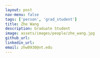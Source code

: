 ```yaml
---
layout: post
nav-menu: false
tags: ['person', 'grad_student']
title: Zhe Wang
description: Graduate Student
image: assets/images/people/zhe_wang.jpg
github_url: 
linkedin_url: 
email: zhw0930@vt.edu
---
```

